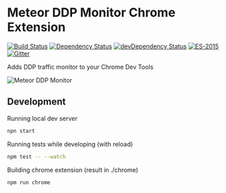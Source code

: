 # Meteor DDP Monitor Chrome Extension 
[![Build Status](https://travis-ci.org/thebakeryio/meteor-ddp-monitor.svg)](https://travis-ci.org/thebakeryio/meteor-ddp-monitor) 
[![Dependency Status](https://david-dm.org/thebakeryio/meteor-ddp-monitor.svg)](https://david-dm.org/thebakeryio/meteor-ddp-monitor)
[![devDependency Status](https://david-dm.org/thebakeryio/meteor-ddp-monitor/dev-status.svg)](https://david-dm.org/thebakeryio/meteor-ddp-monitor#info=devDependencies)
[![ES-2015](https://img.shields.io/badge/ES-2015-brightgreen.svg)](https://babeljs.io/docs/learn-es2015/)
[![Gitter](https://badges.gitter.im/thebakeryio/meteor-ddp-monitor.svg)](https://gitter.im/thebakeryio/meteor-ddp-monitor?utm_source=badge&utm_medium=badge&utm_campaign=pr-badge)

Adds DDP traffic monitor to your Chrome Dev Tools

![Meteor DDP Monitor](https://dl.dropboxusercontent.com/u/9224326/ddp-monitor/ddp0.4.gif)

## Development

Running local dev server

```bash
npn start
```

Running tests while developing (with reload)

```bash
npm test -- --watch
```

Building chrome extension (result in ./chrome)

```bash
npm run chrome
```

